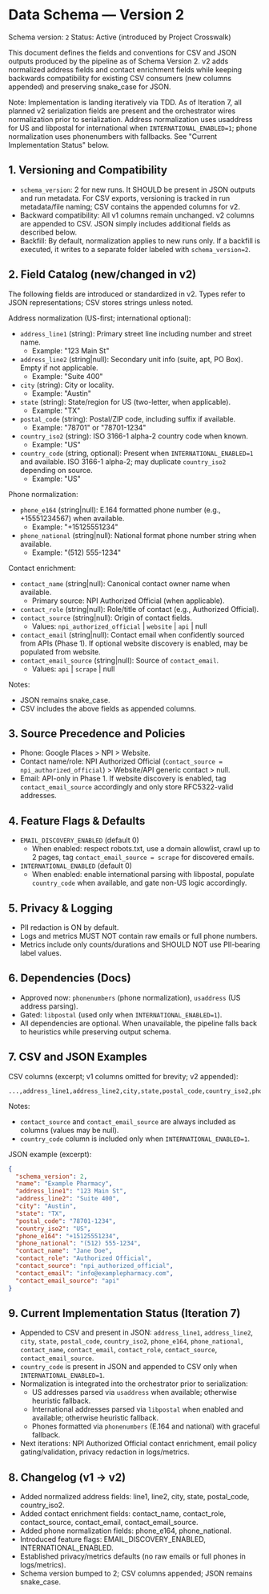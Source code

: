 # Data Schema — Version 2

Schema version: `2`
Status: Active (introduced by Project Crosswalk)

This document defines the fields and conventions for CSV and JSON outputs produced by the pipeline as of Schema Version 2. v2 adds normalized address fields and contact enrichment fields while keeping backwards compatibility for existing CSV consumers (new columns appended) and preserving snake_case for JSON.

Note: Implementation is landing iteratively via TDD. As of Iteration 7, all planned v2 serialization fields are present and the orchestrator wires normalization prior to serialization. Address normalization uses usaddress for US and libpostal for international when `INTERNATIONAL_ENABLED=1`; phone normalization uses phonenumbers with fallbacks. See "Current Implementation Status" below.

## 1. Versioning and Compatibility
- `schema_version`: 2 for new runs. It SHOULD be present in JSON outputs and run metadata. For CSV exports, versioning is tracked in run metadata/file naming; CSV contains the appended columns for v2.
- Backward compatibility: All v1 columns remain unchanged. v2 columns are appended to CSV. JSON simply includes additional fields as described below.
- Backfill: By default, normalization applies to new runs only. If a backfill is executed, it writes to a separate folder labeled with `schema_version=2`.

## 2. Field Catalog (new/changed in v2)
The following fields are introduced or standardized in v2. Types refer to JSON representations; CSV stores strings unless noted.

Address normalization (US-first; international optional):
- `address_line1` (string): Primary street line including number and street name.
  - Example: "123 Main St"
- `address_line2` (string|null): Secondary unit info (suite, apt, PO Box). Empty if not applicable.
  - Example: "Suite 400"
- `city` (string): City or locality.
  - Example: "Austin"
- `state` (string): State/region for US (two-letter, when applicable).
  - Example: "TX"
- `postal_code` (string): Postal/ZIP code, including suffix if available.
  - Example: "78701" or "78701-1234"
- `country_iso2` (string): ISO 3166-1 alpha-2 country code when known.
  - Example: "US"
- `country_code` (string, optional): Present when `INTERNATIONAL_ENABLED=1` and available. ISO 3166-1 alpha-2; may duplicate `country_iso2` depending on source.
  - Example: "US"

Phone normalization:
- `phone_e164` (string|null): E.164 formatted phone number (e.g., +15551234567) when available.
  - Example: "+15125551234"
- `phone_national` (string|null): National format phone number string when available.
  - Example: "(512) 555-1234"

Contact enrichment:
- `contact_name` (string|null): Canonical contact owner name when available.
  - Primary source: NPI Authorized Official (when applicable).
- `contact_role` (string|null): Role/title of contact (e.g., Authorized Official).
- `contact_source` (string|null): Origin of contact fields.
  - Values: `npi_authorized_official` | `website` | `api` | null
- `contact_email` (string|null): Contact email when confidently sourced from APIs (Phase 1). If optional website discovery is enabled, may be populated from website.
- `contact_email_source` (string|null): Source of `contact_email`.
  - Values: `api` | `scrape` | null

Notes:
- JSON remains snake_case.
- CSV includes the above fields as appended columns.

## 3. Source Precedence and Policies
- Phone: Google Places > NPI > Website.
- Contact name/role: NPI Authorized Official (`contact_source = npi_authorized_official`) > Website/API generic contact > null.
- Email: API-only in Phase 1. If website discovery is enabled, tag `contact_email_source` accordingly and only store RFC5322-valid addresses.

## 4. Feature Flags & Defaults
- `EMAIL_DISCOVERY_ENABLED` (default 0)
  - When enabled: respect robots.txt, use a domain allowlist, crawl up to 2 pages, tag `contact_email_source = scrape` for discovered emails.
- `INTERNATIONAL_ENABLED` (default 0)
  - When enabled: enable international parsing with libpostal, populate `country_code` when available, and gate non-US logic accordingly.

## 5. Privacy & Logging
- PII redaction is ON by default.
- Logs and metrics MUST NOT contain raw emails or full phone numbers.
- Metrics include only counts/durations and SHOULD NOT use PII-bearing label values.

## 6. Dependencies (Docs)
- Approved now: `phonenumbers` (phone normalization), `usaddress` (US address parsing).
- Gated: `libpostal` (used only when `INTERNATIONAL_ENABLED=1`).
- All dependencies are optional. When unavailable, the pipeline falls back to heuristics while preserving output schema.

## 7. CSV and JSON Examples

CSV columns (excerpt; v1 columns omitted for brevity; v2 appended):
```
...,address_line1,address_line2,city,state,postal_code,country_iso2,phone_e164,phone_national,contact_name,contact_email,contact_role,contact_source,contact_email_source[,country_code]
```
Notes:
- `contact_source` and `contact_email_source` are always included as columns (values may be null).
- `country_code` column is included only when `INTERNATIONAL_ENABLED=1`.

JSON example (excerpt):
```json
{
  "schema_version": 2,
  "name": "Example Pharmacy",
  "address_line1": "123 Main St",
  "address_line2": "Suite 400",
  "city": "Austin",
  "state": "TX",
  "postal_code": "78701-1234",
  "country_iso2": "US",
  "phone_e164": "+15125551234",
  "phone_national": "(512) 555-1234",
  "contact_name": "Jane Doe",
  "contact_role": "Authorized Official",
  "contact_source": "npi_authorized_official",
  "contact_email": "info@examplepharmacy.com",
  "contact_email_source": "api"
}
```

## 9. Current Implementation Status (Iteration 7)
- Appended to CSV and present in JSON: `address_line1`, `address_line2`, `city`, `state`, `postal_code`, `country_iso2`, `phone_e164`, `phone_national`, `contact_name`, `contact_email`, `contact_role`, `contact_source`, `contact_email_source`.
- `country_code` is present in JSON and appended to CSV only when `INTERNATIONAL_ENABLED=1`.
- Normalization is integrated into the orchestrator prior to serialization:
  - US addresses parsed via `usaddress` when available; otherwise heuristic fallback.
  - International addresses parsed via `libpostal` when enabled and available; otherwise heuristic fallback.
  - Phones formatted via `phonenumbers` (E.164 and national) with graceful fallback.
- Next iterations: NPI Authorized Official contact enrichment, email policy gating/validation, privacy redaction in logs/metrics.

## 8. Changelog (v1 → v2)
- Added normalized address fields: line1, line2, city, state, postal_code, country_iso2.
- Added contact enrichment fields: contact_name, contact_role, contact_source, contact_email, contact_email_source.
- Added phone normalization fields: phone_e164, phone_national.
- Introduced feature flags: EMAIL_DISCOVERY_ENABLED, INTERNATIONAL_ENABLED.
- Established privacy/metrics defaults (no raw emails or full phones in logs/metrics).
- Schema version bumped to 2; CSV columns appended; JSON remains snake_case.
